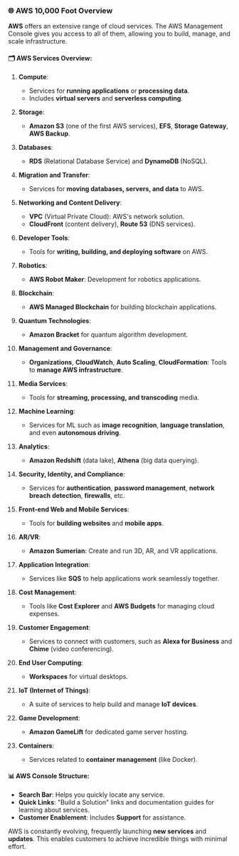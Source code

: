 ### 🌐 AWS 10,000 Foot Overview

**AWS** offers an extensive range of cloud services. The AWS Management Console gives you access to all of them, allowing you to build, manage, and scale infrastructure.

#### 🗂️ AWS Services Overview:
1. **Compute**:
   - Services for **running applications** or **processing data**.
   - Includes **virtual servers** and **serverless computing**.

2. **Storage**:
   - **Amazon S3** (one of the first AWS services), **EFS**, **Storage Gateway**, **AWS Backup**.

3. **Databases**:
   - **RDS** (Relational Database Service) and **DynamoDB** (NoSQL).

4. **Migration and Transfer**:
   - Services for **moving databases, servers, and data** to AWS.

5. **Networking and Content Delivery**:
   - **VPC** (Virtual Private Cloud): AWS's network solution.
   - **CloudFront** (content delivery), **Route 53** (DNS services).

6. **Developer Tools**:
   - Tools for **writing, building, and deploying software** on AWS.

7. **Robotics**:
   - **AWS Robot Maker**: Development for robotics applications.

8. **Blockchain**:
   - **AWS Managed Blockchain** for building blockchain applications.

9. **Quantum Technologies**:
   - **Amazon Bracket** for quantum algorithm development.

10. **Management and Governance**:
    - **Organizations**, **CloudWatch**, **Auto Scaling**, **CloudFormation**: Tools to **manage AWS infrastructure**.

11. **Media Services**:
    - Tools for **streaming, processing, and transcoding** media.

12. **Machine Learning**:
    - Services for ML such as **image recognition**, **language translation**, and even **autonomous driving**.

13. **Analytics**:
    - **Amazon Redshift** (data lake), **Athena** (big data querying).

14. **Security, Identity, and Compliance**:
    - Services for **authentication**, **password management**, **network breach detection**, **firewalls**, etc.

15. **Front-end Web and Mobile Services**:
    - Tools for **building websites** and **mobile apps**.

16. **AR/VR**:
    - **Amazon Sumerian**: Create and run 3D, AR, and VR applications.

17. **Application Integration**:
    - Services like **SQS** to help applications work seamlessly together.

18. **Cost Management**:
    - Tools like **Cost Explorer** and **AWS Budgets** for managing cloud expenses.

19. **Customer Engagement**:
    - Services to connect with customers, such as **Alexa for Business** and **Chime** (video conferencing).

20. **End User Computing**:
    - **Workspaces** for virtual desktops.

21. **IoT (Internet of Things)**:
    - A suite of services to help build and manage **IoT devices**.

22. **Game Development**:
    - **Amazon GameLift** for dedicated game server hosting.

23. **Containers**:
    - Services related to **container management** (like Docker).

#### 📊 AWS Console Structure:
- **Search Bar**: Helps you quickly locate any service.
- **Quick Links**: "Build a Solution" links and documentation guides for learning about services.
- **Customer Enablement**: Includes **Support** for assistance.

AWS is constantly evolving, frequently launching **new services** and **updates**. This enables customers to achieve incredible things with minimal effort.